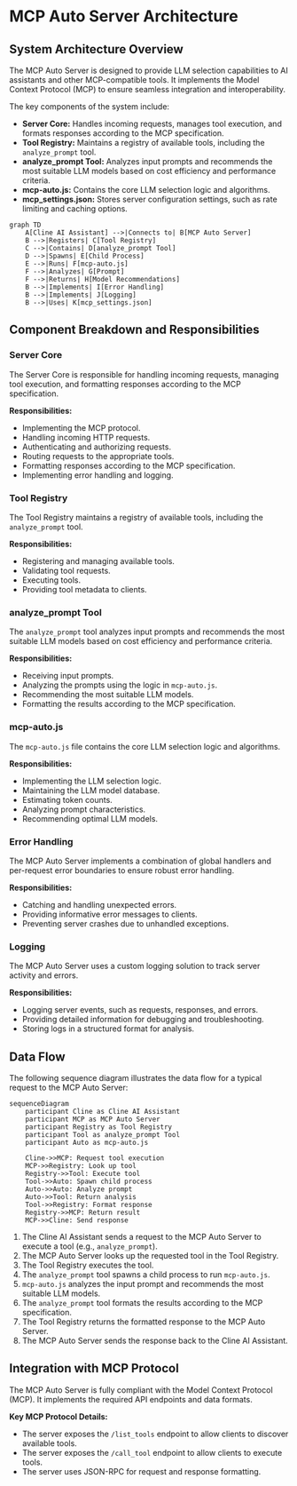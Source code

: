 # MCP Auto Server Architecture

## System Architecture Overview

The MCP Auto Server is designed to provide LLM selection capabilities to AI assistants and other MCP-compatible tools. It implements the Model Context Protocol (MCP) to ensure seamless integration and interoperability.

The key components of the system include:

-   **Server Core:** Handles incoming requests, manages tool execution, and formats responses according to the MCP specification.
-   **Tool Registry:** Maintains a registry of available tools, including the `analyze_prompt` tool.
-   **analyze\_prompt Tool:** Analyzes input prompts and recommends the most suitable LLM models based on cost efficiency and performance criteria.
-   **mcp-auto.js:** Contains the core LLM selection logic and algorithms.
-   **mcp\_settings.json:** Stores server configuration settings, such as rate limiting and caching options.

```mermaid
graph TD
    A[Cline AI Assistant] -->|Connects to| B[MCP Auto Server]
    B -->|Registers| C[Tool Registry]
    C -->|Contains| D[analyze_prompt Tool]
    D -->|Spawns| E[Child Process]
    E -->|Runs| F[mcp-auto.js]
    F -->|Analyzes| G[Prompt]
    F -->|Returns| H[Model Recommendations]
    B -->|Implements| I[Error Handling]
    B -->|Implements| J[Logging]
    B -->|Uses| K[mcp_settings.json]
```

## Component Breakdown and Responsibilities

### Server Core

The Server Core is responsible for handling incoming requests, managing tool execution, and formatting responses according to the MCP specification.

**Responsibilities:**

-   Implementing the MCP protocol.
-   Handling incoming HTTP requests.
-   Authenticating and authorizing requests.
-   Routing requests to the appropriate tools.
-   Formatting responses according to the MCP specification.
-   Implementing error handling and logging.

### Tool Registry

The Tool Registry maintains a registry of available tools, including the `analyze_prompt` tool.

**Responsibilities:**

-   Registering and managing available tools.
-   Validating tool requests.
-   Executing tools.
-   Providing tool metadata to clients.

### analyze\_prompt Tool

The `analyze_prompt` tool analyzes input prompts and recommends the most suitable LLM models based on cost efficiency and performance criteria.

**Responsibilities:**

-   Receiving input prompts.
-   Analyzing the prompts using the logic in `mcp-auto.js`.
-   Recommending the most suitable LLM models.
-   Formatting the results according to the MCP specification.

### mcp-auto.js

The `mcp-auto.js` file contains the core LLM selection logic and algorithms.

**Responsibilities:**

-   Implementing the LLM selection logic.
-   Maintaining the LLM model database.
-   Estimating token counts.
-   Analyzing prompt characteristics.
-   Recommending optimal LLM models.

### Error Handling

The MCP Auto Server implements a combination of global handlers and per-request error boundaries to ensure robust error handling.

**Responsibilities:**

-   Catching and handling unexpected errors.
-   Providing informative error messages to clients.
-   Preventing server crashes due to unhandled exceptions.

### Logging

The MCP Auto Server uses a custom logging solution to track server activity and errors.

**Responsibilities:**

-   Logging server events, such as requests, responses, and errors.
-   Providing detailed information for debugging and troubleshooting.
-   Storing logs in a structured format for analysis.

## Data Flow

The following sequence diagram illustrates the data flow for a typical request to the MCP Auto Server:

```mermaid
sequenceDiagram
    participant Cline as Cline AI Assistant
    participant MCP as MCP Auto Server
    participant Registry as Tool Registry
    participant Tool as analyze_prompt Tool
    participant Auto as mcp-auto.js
    
    Cline->>MCP: Request tool execution
    MCP->>Registry: Look up tool
    Registry->>Tool: Execute tool
    Tool->>Auto: Spawn child process
    Auto->>Auto: Analyze prompt
    Auto->>Tool: Return analysis
    Tool->>Registry: Format response
    Registry->>MCP: Return result
    MCP->>Cline: Send response
```

1.  The Cline AI Assistant sends a request to the MCP Auto Server to execute a tool (e.g., `analyze_prompt`).
2.  The MCP Auto Server looks up the requested tool in the Tool Registry.
3.  The Tool Registry executes the tool.
4.  The `analyze_prompt` tool spawns a child process to run `mcp-auto.js`.
5.  `mcp-auto.js` analyzes the input prompt and recommends the most suitable LLM models.
6.  The `analyze_prompt` tool formats the results according to the MCP specification.
7.  The Tool Registry returns the formatted response to the MCP Auto Server.
8.  The MCP Auto Server sends the response back to the Cline AI Assistant.

## Integration with MCP Protocol

The MCP Auto Server is fully compliant with the Model Context Protocol (MCP). It implements the required API endpoints and data formats.

**Key MCP Protocol Details:**

-   The server exposes the `/list_tools` endpoint to allow clients to discover available tools.
-   The server exposes the `/call_tool` endpoint to allow clients to execute tools.
-   The server uses JSON-RPC for request and response formatting.